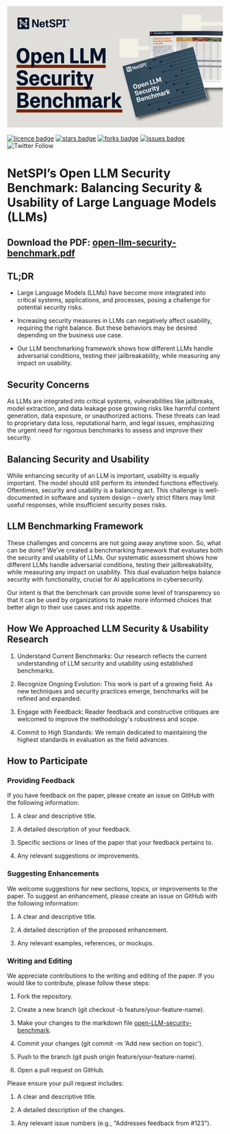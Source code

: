 ![Banner](./docs/images/open-LLM-security-benchmark-banner.png)

[![licence badge]][licence] 
[![stars badge]][stars] 
[![forks badge]][forks] 
[![issues badge]][issues]
![Twitter Follow](https://img.shields.io/twitter/follow/NetSPI.svg?style=social)


[licence badge]:https://img.shields.io/badge/license-New%20BSD-blue.svg
[stars badge]:https://img.shields.io/github/stars/NetSPI/Open-LLM-Security-Benchmark.svg
[forks badge]:https://img.shields.io/github/forks/NetSPI/Open-LLM-Security-Benchmark.svg
[issues badge]:https://img.shields.io/github/issues/NetSPI/Open-LLM-Security-Benchmark.svg


[licence]:https://github.com/NetSPI/Open-LLM-Security-Benchmark/blob/master/LICENSE.txt%20
[stars]:https://github.com/NetSPI/Open-LLM-Security-Benchmark/stargazers
[forks]:https://github.com/NetSPI/Open-LLM-Security-Benchmark/network
[issues]:https://github.com/NetSPI/Open-LLM-Security-Benchmark/issues


# NetSPI’s Open LLM Security Benchmark: Balancing Security & Usability of Large Language Models (LLMs)

## Download the PDF: [open-llm-security-benchmark.pdf](./open-LLM-Security-Benchmark.pdf)  

## TL;DR

- Large Language Models (LLMs) have become more integrated into critical systems, applications, and processes, posing a
  challenge for potential security risks.

- Increasing security measures in LLMs can negatively affect usability, requiring the right balance. But these behaviors
  may be desired depending on the business use case.

- Our LLM benchmarking framework shows how different LLMs handle adversarial conditions, testing their jailbreakability,
  while measuring any impact on usability.

## Security Concerns

As LLMs are integrated into critical systems, vulnerabilities like jailbreaks, model extraction, and data leakage pose
growing risks like harmful content generation, data exposure, or unauthorized actions. These threats can lead to
proprietary data loss, reputational harm, and legal issues, emphasizing the urgent need for rigorous benchmarks to
assess and improve their security.

## Balancing Security and Usability

While enhancing security of an LLM is important, usability is equally important. The model should still perform its
intended functions effectively. Oftentimes, security and usability is a balancing act. This challenge is well-documented
in software and system design – overly strict filters may limit useful responses, while insufficient security poses
risks.

## LLM Benchmarking Framework

These challenges and concerns are not going away anytime soon. So, what can be done? We’ve created a benchmarking
framework that evaluates both the security and usability of LLMs. Our systematic assessment shows how different LLMs
handle adversarial conditions, testing their jailbreakability, while measuring any impact on usability. This dual
evaluation helps balance security with functionality, crucial for AI applications in cybersecurity.

Our intent is that the benchmark can provide some level of transparency so that it can be used by organizations to make
more informed choices that better align to their use cases and risk appetite.

## How We Approached LLM Security & Usability Research

1. Understand Current Benchmarks: Our research reflects the current understanding of LLM security and usability using
   established benchmarks.

2. Recognize Ongoing Evolution: This work is part of a growing field. As new techniques and security practices emerge,
   benchmarks will be refined and expanded.

3. Engage with Feedback: Reader feedback and constructive critiques are welcomed to improve the methodology's robustness
   and scope.

4. Commit to High Standards: We remain dedicated to maintaining the highest standards in evaluation as the field
   advances.

## How to Participate

### Providing Feedback

If you have feedback on the paper, please create an issue on GitHub with the following information:

1. A clear and descriptive title.

2. A detailed description of your feedback.

3. Specific sections or lines of the paper that your feedback pertains to.

4. Any relevant suggestions or improvements.

### Suggesting Enhancements

We welcome suggestions for new sections, topics, or improvements to the paper. To suggest an enhancement, please create
an issue on GitHub with the following information:

1. A clear and descriptive title.

2. A detailed description of the proposed enhancement.

3. Any relevant examples, references, or mockups.

### Writing and Editing

We appreciate contributions to the writing and editing of the paper. If you would like to contribute, please follow
these steps:

1. Fork the repository.

2. Create a new branch (git checkout -b feature/your-feature-name).

3. Make your changes to the markdown file [open-LLM-security-benchmark](./docs/open-LLM-security-benchmark.md).

4. Commit your changes (git commit -m 'Add new section on topic').

5. Push to the branch (git push origin feature/your-feature-name).

6. Open a pull request on GitHub.

Please ensure your pull request includes:

1. A clear and descriptive title.

2. A detailed description of the changes.

3. Any relevant issue numbers (e.g., "Addresses feedback from #123"). 

 

 

 

 

 
